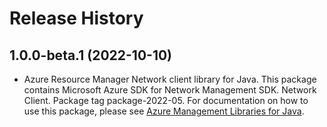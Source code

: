 # Release History

## 1.0.0-beta.1 (2022-10-10)

- Azure Resource Manager Network client library for Java. This package contains Microsoft Azure SDK for Network Management SDK. Network Client. Package tag package-2022-05. For documentation on how to use this package, please see [Azure Management Libraries for Java](https://aka.ms/azsdk/java/mgmt).
